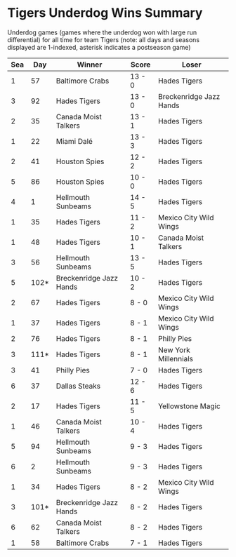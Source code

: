 # Tigers Underdog Wins Summary



Underdog games (games where the underdog won with large run differential) for all time for team Tigers (note: all days and seasons displayed are 1-indexed, asterisk indicates a postseason game)


| Sea | Day | Winner | Score | Loser | 
| ------ |------ |------ |------ |------ |
| 1 | 57 | Baltimore Crabs | 13 - 0 | Hades Tigers | 
| 3 | 92 | Hades Tigers | 13 - 0 | Breckenridge Jazz Hands | 
| 2 | 35 | Canada Moist Talkers | 13 - 1 | Hades Tigers | 
| 1 | 22 | Miami Dalé | 13 - 3 | Hades Tigers | 
| 2 | 41 | Houston Spies | 12 - 2 | Hades Tigers | 
| 5 | 86 | Houston Spies | 10 - 0 | Hades Tigers | 
| 4 | 1 | Hellmouth Sunbeams | 14 - 5 | Hades Tigers | 
| 1 | 35 | Hades Tigers | 11 - 2 | Mexico City Wild Wings | 
| 1 | 48 | Hades Tigers | 10 - 1 | Canada Moist Talkers | 
| 3 | 56 | Hellmouth Sunbeams | 13 - 5 | Hades Tigers | 
| 5 | 102* | Breckenridge Jazz Hands | 10 - 2 | Hades Tigers | 
| 2 | 67 | Hades Tigers | 8 - 0 | Mexico City Wild Wings | 
| 1 | 37 | Hades Tigers | 8 - 1 | Mexico City Wild Wings | 
| 2 | 76 | Hades Tigers | 8 - 1 | Philly Pies | 
| 3 | 111* | Hades Tigers | 8 - 1 | New York Millennials | 
| 3 | 41 | Philly Pies | 7 - 0 | Hades Tigers | 
| 6 | 37 | Dallas Steaks | 12 - 6 | Hades Tigers | 
| 2 | 17 | Hades Tigers | 11 - 5 | Yellowstone Magic | 
| 1 | 46 | Canada Moist Talkers | 10 - 4 | Hades Tigers | 
| 5 | 94 | Hellmouth Sunbeams | 9 - 3 | Hades Tigers | 
| 6 | 2 | Hellmouth Sunbeams | 9 - 3 | Hades Tigers | 
| 1 | 34 | Hades Tigers | 8 - 2 | Mexico City Wild Wings | 
| 3 | 101* | Breckenridge Jazz Hands | 8 - 2 | Hades Tigers | 
| 6 | 62 | Canada Moist Talkers | 8 - 2 | Hades Tigers | 
| 1 | 58 | Baltimore Crabs | 7 - 1 | Hades Tigers | 



